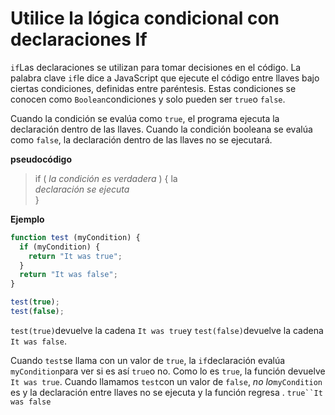 # Utilice la lógica condicional con declaraciones If

`if`Las declaraciones se utilizan para tomar decisiones en el código. La palabra clave `if`le dice a JavaScript que ejecute el código entre llaves bajo ciertas condiciones, definidas entre paréntesis. Estas condiciones se conocen como `Boolean`condiciones y solo pueden ser `true`o `false`.

Cuando la condición se evalúa como `true`, el programa ejecuta la declaración dentro de las llaves. Cuando la condición booleana se evalúa como `false`, la declaración dentro de las llaves no se ejecutará.

**pseudocódigo**

> if ( _la condición es verdadera_ ) { la  
> _declaración se ejecuta_  
> }

**Ejemplo**

```js
function test (myCondition) {
  if (myCondition) {
    return "It was true";
  }
  return "It was false";
}

test(true);
test(false);

```

`test(true)`devuelve la cadena `It was true`y `test(false)`devuelve la cadena `It was false`.

Cuando `test`se llama con un valor de `true`, la `if`declaración evalúa `myCondition`para ver si es así `true`o no. Como lo es `true`, la función devuelve `It was true`. Cuando llamamos `test`con un valor de `false`, _no lo_`myCondition` es y la declaración entre llaves no se ejecuta y la función regresa .  `true``It was false`
